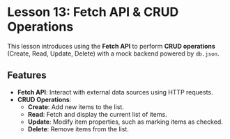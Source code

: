 # Lesson 13: Fetch API & CRUD Operations

This lesson introduces using the **Fetch API** to perform **CRUD operations** (Create, Read, Update, Delete) with a mock backend powered by `db.json`.

## Features

- **Fetch API**: Interact with external data sources using HTTP requests.
- **CRUD Operations**:
  - **Create**: Add new items to the list.
  - **Read**: Fetch and display the current list of items.
  - **Update**: Modify item properties, such as marking items as checked.
  - **Delete**: Remove items from the list.